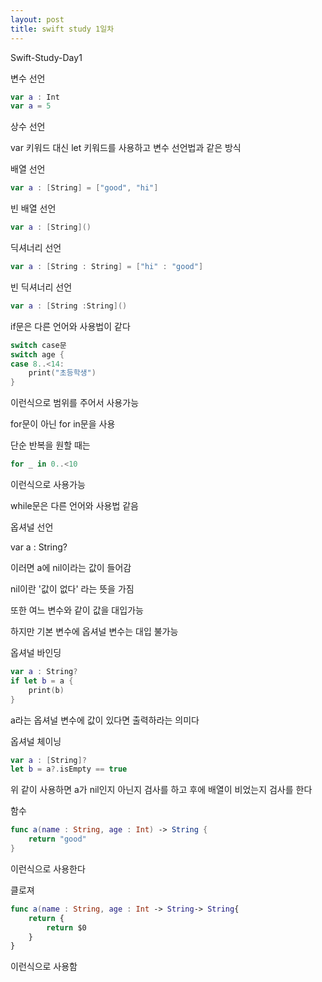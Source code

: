 ```yaml
---
layout: post
title: swift study 1일차
---
```


Swift-Study-Day1

변수 선언

```swift
var a : Int
var a = 5
```

상수 선언

var 키워드 대신 let 키워드를 사용하고 변수 선언법과 같은 방식

배열 선언

```swift
var a : [String] = ["good", "hi"]
```

빈 배열 선언

```swift
var a : [String]()
```

딕셔너리 선언

```swift
var a : [String : String] = ["hi" : "good"]
```

빈 딕셔너리 선언

```swift
var a : [String :String]()
```

if문은 다른 언어와 사용법이 같다

```swift
switch case문
switch age {
case 8..<14:
    print("초등학생")
}
```

이런식으로 범위를 주어서 사용가능

for문이 아닌 for in문을 사용

단순 반복을 원할 때는

```swift
for _ in 0..<10
```

이런식으로 사용가능

while문은 다른 언어와 사용법 같음

옵셔널 선언

var a : String?

이러면 a에 nil이라는 값이 들어감

nil이란 '값이 없다' 라는 뜻을 가짐

또한 여느 변수와 같이 값을 대입가능

하지만 기본 변수에 옵셔널 변수는 대입 불가능

옵셔널 바인딩

```swift
var a : String?
if let b = a {
    print(b)
}
```

a라는 옵셔널 변수에 값이 있다면 출력하라는 의미다

옵셔널 체이닝

```swift
var a : [String]?
let b = a?.isEmpty == true
```

위 같이 사용하면 a가 nil인지 아닌지 검사를 하고 후에 배열이 비었는지 검사를 한다

함수

```swift
func a(name : String, age : Int) -> String {
    return "good"
}
```

이런식으로 사용한다

클로져

```swift
func a(name : String, age : Int -> String-> String{
    return {
        return $0
    }
}
```

이런식으로 사용함
